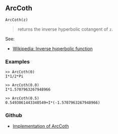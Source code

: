 ## ArcCoth

```
ArcCoth(z)
```

> returns the inverse hyperbolic cotangent of `z`.

See:
* [Wikipedia: Inverse hyperbolic function](https://en.wikipedia.org/wiki/Inverse_hyperbolic_function)

### Examples

``` 
>> ArcCoth(0)    
I*1/2*Pi 
  
>> ArcCoth(0.0)    
I*1.5707963267948966

>> ArcCoth(0.5)  
0.5493061443340549+I*(-1.5707963267948966)
```  

### Github

* [Implementation of ArcCoth](https://github.com/axkr/symja_android_library/blob/master/symja_android_library/matheclipse-core/src/main/java/org/matheclipse/core/builtin/ExpTrigsFunctions.java#L478) 
